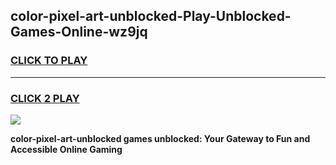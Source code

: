 
## color-pixel-art-unblocked-Play-Unblocked-Games-Online-wz9jq
<h3>
<a href="https://premium76.site?title=color-pixel-art-unblocked&ref=25A">CLICK TO PLAY</a></h3>
<hr>

<h3>
<a href="https://premium76.site?title=color-pixel-art-unblocked&ref=25A">CLICK 2 PLAY</a>
  
</h3>

<a href="https://premium76.site?title=color-pixel-art-unblocked&ref=25A"><img src="https://clearcache.store/games.png"></a>


**color-pixel-art-unblocked games unblocked: Your Gateway to Fun and Accessible Online Gaming**
